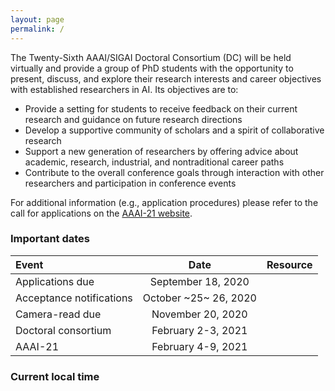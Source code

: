```yaml
---
layout: page
permalink: /
---
```


The Twenty-Sixth AAAI/SIGAI Doctoral Consortium (DC) will be held virtually and provide a group of PhD students with the opportunity to present, discuss, and explore their research interests and career objectives with established researchers in AI. Its objectives are to:
- Provide a setting for students to receive feedback on their current research and guidance on future research directions
- Develop a supportive community of scholars and a spirit of collaborative research
- Support a new generation of researchers by offering advice about academic, research, industrial, and nontraditional career paths
- Contribute to the overall conference goals through interaction with other researchers and participation in conference events

For additional information (e.g., application procedures) please refer to the call for applications on the [AAAI-21 website](https://aaai.org/Conferences/AAAI-21/aaai21dccall/).


### Important dates

| Event       | Date     | Resource     |
| :------------- | :----------: | -----------: |
|  Applications due | September 18, 2020  |    |
|  Acceptance notifications | October ~25~ 26, 2020 | |
|  Camera-read due | November 20, 2020 | |
|  Doctoral consortium | February 2-3, 2021 | |
|  AAAI-21 | February 4-9, 2021 | |


### Current local time
<div class="cleanslate w24tz-current-time w24tz-middle" style="display: inline-block !important; visibility: hidden !important; min-width:300px !important; min-height:145px !important;"><p><a href="//24timezones.com/usa_time/ca_santa_clara/cupertino.php" style="text-decoration: none" class="clock24" id="tz24-1612035049-cu106157-eyJob3VydHlwZSI6MTIsInNob3dkYXRlIjoiMSIsInNob3dzZWNvbmRzIjoiMCIsImNvbnRhaW5lcl9pZCI6ImNsb2NrX2Jsb2NrX2NiNjAxNWIzZTk5MWU3OCIsInR5cGUiOiJkYiIsImxhbmciOiJlbiJ9" title="World Time :: Cupertino" target="_blank" rel="nofollow">Current time at AAAI DC</a></p><div id="clock_block_cb6015b3e991e78"></div></div>
<script type="text/javascript" src="//w.24timezones.com/l.js" async></script>
